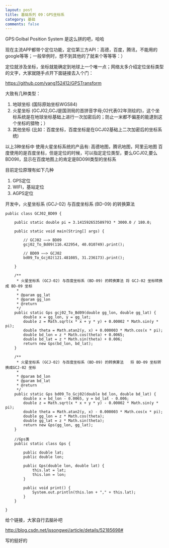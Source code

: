 ```yaml
---
layout: post
title: 基础系列 09：GPS坐标系
category: 基础
comments: false
---
```


GPS:Golbal Position System 是这么拼的吧，哈哈

现在主流APP都带个定位功能，定位第三方API：高德，百度，腾讯，不能用的google等等；一般举例时，想不到其他的了就来个等等等：）

定位就涉及坐标，坐标就能确定到地球上一个唯一点；网络太多介绍定位坐标类型的文字，大家就随手点开下面链接去入个门：

<https://github.com/yang152412/GPSTransform>

大致有几种类型：

1. 地球坐标   (国际原始坐标WGS84)
2. 火星坐标   (GCJ02,GCJ是国测局的首拼音字母;02代表02年测绘的)，这个坐标系统是在地球坐标基础上进行一次加密后的；防止一米都不偏差的能逮到这个坐标的猎物；）
3. 其他坐标   (比如：百度坐标，百度坐标是在GCJ02基础上二次加密后的坐标系统)

以上3种坐标中
使用火星坐标系统的产品有: 高德地图，腾讯地图，阿里云地图
百度使用的是百度坐标，但是定位的时候，可以指定定位类型，要么GCJ02,要么BD09ll，显示在百度地图上的肯定是BD09ll类型的坐标系


目前定位原理有如下几种

1. GPS定位
2. WIFI，基站定位
3. AGPS定位

开发中，火星坐标系 (GCJ-02) 与百度坐标系 (BD-09) 的转换算法

```
public class GCJ02_BD09 {

	public static double pi = 3.141592653589793 * 3000.0 / 180.0;

	public static void main(String[] args) {

		// GCJ02 ——> BD09
		gcj02_To_Bd09(116.422954, 40.010749).print();

		// BD09 ——> GCJ02
		bd09_To_Gcj02(121.481085, 31.236173).print();

	}

	/**
	 * 火星坐标系 (GCJ-02) 与百度坐标系 (BD-09) 的转换算法 将 GCJ-02 坐标转换成 BD-09 坐标
	 * 
	 * @param gg_lat
	 * @param gg_lon
	 * @return
	 */
	public static Gps gcj02_To_Bd09(double gg_lon, double gg_lat) {
		double x = gg_lon, y = gg_lat;
		double z = Math.sqrt(x * x + y * y) + 0.00002 * Math.sin(y * pi);
		double theta = Math.atan2(y, x) + 0.000003 * Math.cos(x * pi);
		double bd_lon = z * Math.cos(theta) + 0.0065;
		double bd_lat = z * Math.sin(theta) + 0.006;
		return new Gps(bd_lon, bd_lat);
	}

	/**
	 * 火星坐标系 (GCJ-02) 与百度坐标系 (BD-09) 的转换算法   将 BD-09 坐标转换成GCJ-02 坐标 
	 * 
	 * @param bd_lon
	 * @param bd_lat
	 * @return
	 */
	public static Gps bd09_To_Gcj02(double bd_lon, double bd_lat) {
		double x = bd_lon - 0.0065, y = bd_lat - 0.006;
		double z = Math.sqrt(x * x + y * y) - 0.00002 * Math.sin(y * pi);
		double theta = Math.atan2(y, x) - 0.000003 * Math.cos(x * pi);
		double gg_lon = z * Math.cos(theta);
		double gg_lat = z * Math.sin(theta);
		return new Gps(gg_lon, gg_lat);
	}

	//Gps类
	public static class Gps {

		public double lat;
		public double lon;

		public Gps(double lon, double lat) {
			this.lat = lat;
			this.lon = lon;
		}

		public void print() {
			System.out.println(this.lon + "," + this.lat);
		}
	}

}
```

给个链接，大家自行去脑补吧

<http://blog.csdn.net/jssongwei/article/details/52185698#>

写的挺好的





